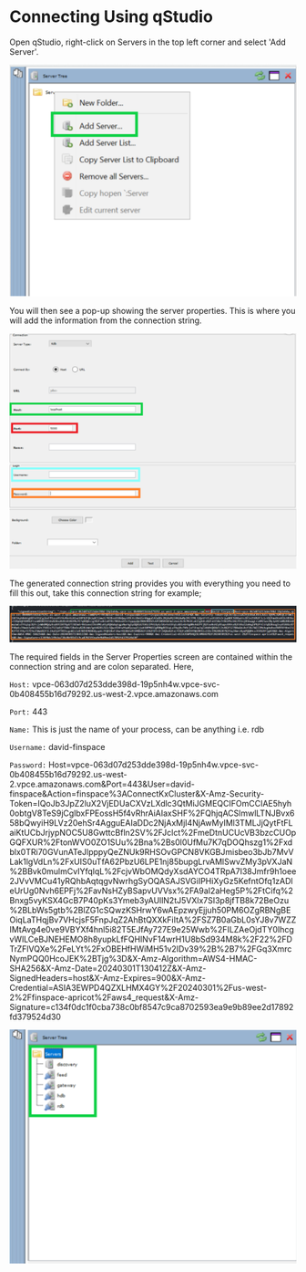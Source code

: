 Connecting Using qStudio
===============

Open qStudio, right-click on Servers in the top left corner and select 'Add Server'.

![Add Server Connection](workshop/graphics/Servers_qStudio1.png)

You will then see a pop-up showing the server properties. This is where you will add the information from the connection string.

![Server Properties](workshop/graphics/Server_Properties1.png)

The generated connection string provides you with everything you need to fill this out, take this connection string for example;

![Connection String](workshop/graphics/Connectionstring3.png)

The required fields in the Server Properties screen are contained within the connection string and are colon separated. Here,

``Host:`` vpce-063d07d253dde398d-19p5nh4w.vpce-svc-0b408455b16d79292.us-west-2.vpce.amazonaws.com

``Port:`` 443

``Name:`` This is just the name of your process, can be anything i.e. rdb

``Username:`` david-finspace

``Password:`` Host=vpce-063d07d253dde398d-19p5nh4w.vpce-svc-0b408455b16d79292.us-west-2.vpce.amazonaws.com&Port=443&User=david-finspace&Action=finspace%3AConnectKxCluster&X-Amz-Security-Token=IQoJb3JpZ2luX2VjEDUaCXVzLXdlc3QtMiJGMEQCIFOmCCIAE5hyh0obtgV8TeS9jCglbxFPEossH5f4vRhrAiAIaxSHF%2FQhjqACSlmwlLTNJBvx658bQwyiH9LVz20ehSr4AgguEAIaDDc2NjAxMjI4NjAwMyIMl3TMLJjQytFtFLaiKtUCbJrjypNOC5U8GwttcBfln2SV%2FJclct%2FmeDtnUCUcVB3bzcCUOpGQFXUR%2FtonWVO0ZO1SUu%2Bna%2Bs0l0UfMu7K7qDOQhszg1%2Fxdblx0TRi70GVunATeJlpppyQeZNUk9RHSOvGPCN8VKGBJmisbeo3bJb7MvVLak1lgVdLn%2FxUIS0uTfA62PbzU6LPE1nj85bupgLrvAMlSwvZMy3pVXJaN%2BBvk0mulmCvIYfqlqL%2FcjvWbOMQdyXsdAYCO4TRpA7I38Jmfr9h1oee2JVvVMCu41yRQhbAqtqgvNwrhgSyOQASAJSVGiIPHiXyGz5KefntOfq1zADleUrUg0Nvh6EPFj%2FavNsHZyBSapvUVVsx%2FA9aI2aHeg5P%2FtCifq%2Bnxg5vyKSX4GcB7P40pKs3Ymeb3yAUllN2tJ5VXlx7SI3p8jfTB8k72BeOzu%2BLbWs5gtb%2BlZG1cSQwzKSHrwY6wAEpzwyEjjuh50PM6OZgRBNgBEOiqLaTHqjBv7VHcjsF5FnpJqZ2AhBtQXXkFiItA%2FSZ7B0aGbL0sYJ8v7WZZIMtAvg4e0ve9VBYXf4hnl5i82T5EJfAy727E9e25Wwb%2FILZAeOjdTY0IhcgvWlLCeBJNEHEMO8h8yupkLfFQHlNvF14wrH1U8bSd934M8k%2F22%2FDTrZFlVQXe%2FeLYt%2FxOBEHfHWiMH51v2IDv39%2B%2B7%2FGq3XmrcNymPQQ0HcoJEK%2BTjg%3D&X-Amz-Algorithm=AWS4-HMAC-SHA256&X-Amz-Date=20240301T130412Z&X-Amz-SignedHeaders=host&X-Amz-Expires=900&X-Amz-Credential=ASIA3EWPD4QZXLHMX4GY%2F20240301%2Fus-west-2%2Ffinspace-apricot%2Faws4_request&X-Amz-Signature=c134f0dc1f0cba738c0bf8547c9ca8702593ea9e9b89ee2d17892fd379524d30

![All Servers](workshop/graphics/CompleteServers1.png)

